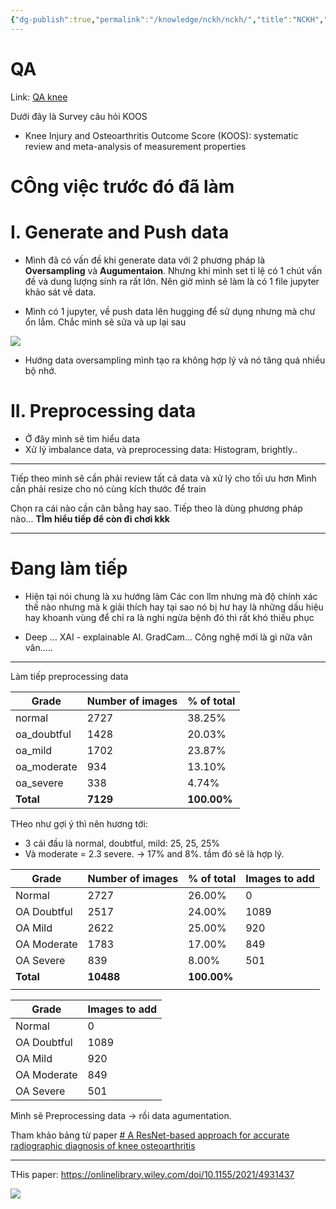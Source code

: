 ```yaml
---
{"dg-publish":true,"permalink":"/knowledge/nckh/nckh/","title":"NCKH","pinned":"false","tags":["NCKH"]}
---
```


# QA
Link: [QA knee](https://www.worksafe.qld.gov.au/__data/assets/pdf_file/0022/24097/knee-injury-and-osteoarthritis-outcome-score-koos1.pdf)


Dưới đây là Survey câu hỏi KOOS
- Knee Injury and Osteoarthritis Outcome Score (KOOS): systematic review and meta-analysis of measurement properties

	
# CÔng việc trước đó đã làm 

# I. Generate and Push data
- Mình đã có vấn đề khi generate data với 2 phương pháp là **Oversampling** và **Augumentaion**. Nhưng khi mình set tỉ lệ có 1 chút vấn đề và dung lượng sinh ra rất lớn. Nên giờ mình sẽ làm là có 1 file jupyter khảo sát về data. 

- Mình có 1 jupyter, về push data lên hugging để sử dụng nhưng mà chư ổn lắm. Chắc mình sẽ sửa và up lại sau

![](/img/user/assets/images/data_view.png)
- Hướng data oversampling mình tạo ra không hợp lý và nó tăng quá nhiều bộ nhớ. 
# II. Preprocessing data
- Ở đây mình sẽ tìm hiểu data 
- Xử lý imbalance data, và preprocessing data: Histogram, brightly..

--- 
Tiếp theo mình sẽ cần phải review tất cả data và xử lý cho tối ưu hơn
Mình cần phải resize cho nó cùng kích thước để train

Chọn ra cái nào cần cân bằng hay sao.
Tiếp theo là dùng phương pháp nào...
**TÌm hiểu tiếp để còn đi chơi kkk**

---


# Đang làm tiếp 
- Hiện tại nói chung là xu hướng làm Các con llm nhưng mà độ chính xác thế nào nhưng mà k giải thích hay tại sao nó bị hư hay là những dấu hiệu hay khoanh vùng để chỉ ra là nghi ngừa bệnh đó thì rất khó thiếu phục

- Deep ... XAI - explainable AI. GradCam... Công nghệ mới là gì nữa vân vân.....


--- 
Làm tiếp preprocessing data

| Grade       | Number of images | % of total  |
| ----------- | ---------------- | ----------- |
| normal      | 2727             | 38.25%      |
| oa_doubtful | 1428             | 20.03%      |
| oa_mild     | 1702             | 23.87%      |
| oa_moderate | 934              | 13.10%      |
| oa_severe   | 338              | 4.74%       |
| **Total**   | **7129**         | **100.00%** |
THeo như gợi ý thì nên hương tới:
- 3 cái đầu là normal, doubtful, mild: 25, 25, 25% 
- Và moderate = 2.3 severe. -> 17% and  8%. tầm đó sẽ là hợp lý. 

| Grade       | Number of images | % of total  | Images to add |
| ----------- | ---------------- | ----------- | ------------- |
| Normal      | 2727             | 26.00%      | 0             |
| OA Doubtful | 2517             | 24.00%      | 1089          |
| OA Mild     | 2622             | 25.00%      | 920           |
| OA Moderate | 1783             | 17.00%      | 849           |
| OA Severe   | 839              | 8.00%       | 501           |
| **Total**   | **10488**        | **100.00%** |               |
|             |                  |             |               |

| Grade       | Images to add |
| ----------- | ------------- |
| Normal      | 0             |
| OA Doubtful | 1089          |
| OA Mild     | 920           |
| OA Moderate | 849           |
| OA Severe   | 501           |
Mình sẽ Preprocessing data -> rồi data agumentation. 


Tham khảo bảng từ paper [# A ResNet-based approach for accurate radiographic diagnosis of knee osteoarthritis](https://ietresearch.onlinelibrary.wiley.com/doi/full/10.1049/cit2.12079)

---
THis paper: https://onlinelibrary.wiley.com/doi/10.1155/2021/4931437

![](/img/user/assets/images/zoomYolo.png)